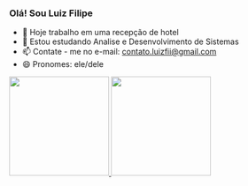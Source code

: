 ### Olá! Sou Luiz Filipe

- 🔭 Hoje trabalho em uma recepção de hotel
- 🌱 Estou estudando Analise e Desenvolvimento de Sistemas
- 📫 Contate - me no e-mail: contato.luizfii@gmail.com
- 😄 Pronomes: ele/dele

<div>
  <a href="https://github.com/luizfii">
  <img height="180em" src="https://github-readme-stats.vercel.app/api?username=luizfii&show_icons=true&theme=light&include_all_commits=true&count_private=true"/>
  <img height="180em" src="https://github-readme-stats.vercel.app/api/top-langs/?username=luizfii&layout=compact&langs_count=7&theme=light"/>
    </div>
